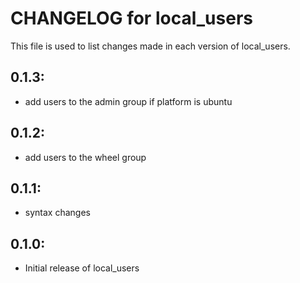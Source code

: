 # CHANGELOG for local_users

This file is used to list changes made in each version of local_users.

## 0.1.3:

* add users to the admin group if platform is ubuntu

## 0.1.2:

* add users to the wheel group

## 0.1.1:

* syntax changes

## 0.1.0:

* Initial release of local_users


